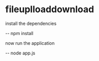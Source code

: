 # fileuplloaddownload

install the dependencies

-- npm install

now run the application

-- node app.js

